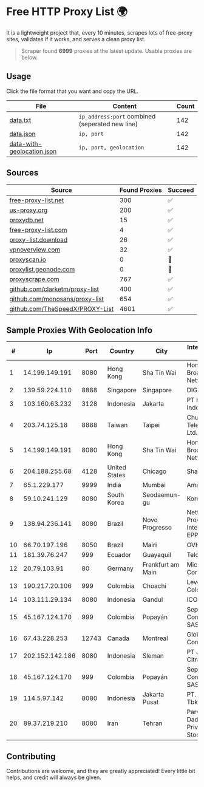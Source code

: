 
# Free HTTP Proxy List 🌍

It is a lightweight project that, every 10 minutes, scrapes lots of free-proxy sites, validates if it works, and serves a clean proxy list.


> Scraper found **6999** proxies at the latest update. Usable proxies are below.

## Usage

Click the file format that you want and copy the URL.


|File|Content|Count|
|----|-------|-----|
|[data.txt](https://raw.githubusercontent.com/themiralay/Proxy-List-World/master/data.txt)|`ip_address:port` combined (seperated new line)|142|
|[data.json](https://raw.githubusercontent.com/themiralay/Proxy-List-World/master/data.json)|`ip, port`|142|
|[data-with-geolocation.json](https://raw.githubusercontent.com/themiralay/Proxy-List-World/master/data-with-geolocation.json)|`ip, port, geolocation`|142|

## Sources

|Source|Found Proxies|Succeed|
|------|-------------|-------|
|[free-proxy-list.net](https://free-proxy-list.net)|300|✅|
|[us-proxy.org](https://www.us-proxy.org)|200|✅|
|[proxydb.net](http://proxydb.net)|15|✅|
|[free-proxy-list.com](https://free-proxy-list.com/?page=&port=&type%5B%5D=http&type%5B%5D=https&up_time=0&search=Search)|4|✅|
|[proxy-list.download](https://www.proxy-list.download/HTTP)|26|✅|
|[vpnoverview.com](https://vpnoverview.com/privacy/anonymous-browsing/free-proxy-servers)|32|✅|
|[proxyscan.io](https://www.proxyscan.io)|0|🚫|
|[proxylist.geonode.com](https://proxylist.geonode.com/api/proxy-list?limit=300&page=1&sort_by=lastChecked&sort_type=desc&protocols=http,https)|0|🚫|
|[proxyscrape.com](https://api.proxyscrape.com/v2/?request=displayproxies&protocol=http&timeout=10000&country=all&ssl=all&anonymity=all)|767|✅|
|[github.com/clarketm/proxy-list](https://raw.githubusercontent.com/clarketm/proxy-list/master/proxy-list-raw.txt)|400|✅|
|[github.com/monosans/proxy-list](https://raw.githubusercontent.com/monosans/proxy-list/main/proxies/http.txt)|654|✅|
|[github.com/TheSpeedX/PROXY-List](https://raw.githubusercontent.com/TheSpeedX/PROXY-List/master/http.txt)|4601|✅|


## Sample Proxies With Geolocation Info

|#|Ip|Port|Country|City|Internet Service Provider|
|-|--|----|-------|----|-------------------------|
|1|14.199.149.191|8080|Hong Kong|Sha Tin Wai|Hong Kong Broadband Network Ltd|
|2|139.59.224.110|8888|Singapore|Singapore|DIGITALOCEAN|
|3|103.160.63.232|3128|Indonesia|Jakarta|PT Herza Digital Indonesia|
|4|203.74.125.18|8888|Taiwan|Taipei|Chunghwa Telecom Co., Ltd.|
|5|14.199.149.191|8080|Hong Kong|Sha Tin Wai|Hong Kong Broadband Network Ltd|
|6|204.188.255.68|4128|United States|Chicago|Sharktech|
|7|65.1.229.177|9999|India|Mumbai|Amazon.com|
|8|59.10.241.129|8080|South Korea|Seodaemun-gu|Korea Telecom|
|9|138.94.236.141|8080|Brazil|Novo Progresso|Nettcon Provedor De Internet Eireli EPP|
|10|66.70.197.196|8050|Brazil|Mairi|OVH Hosting|
|11|181.39.76.247|999|Ecuador|Guayaquil|Telconet S.A|
|12|20.79.103.91|80|Germany|Frankfurt am Main|Microsoft Corporation|
|13|190.217.20.106|999|Colombia|Choachi|Level 3 Colombia S.A|
|14|103.111.29.134|8080|Indonesia|Gandul|ICONPLN|
|15|45.167.124.170|999|Colombia|Popayán|Sepcom Comunicaciones SAS|
|16|67.43.228.253|12743|Canada|Montreal|GloboTech Communications|
|17|202.152.142.186|8080|Indonesia|Sleman|PT Jembatan Citra Nusantara|
|18|45.167.124.170|999|Colombia|Popayán|Sepcom Comunicaciones SAS|
|19|114.5.97.142|8080|Indonesia|Jakarta Pusat|PT. INDOSAT Tbk|
|20|89.37.219.210|8080|Iran|Tehran|Parvaresh Dadeha Co. Private Joint Stock|



## Contributing

Contributions are welcome, and they are greatly appreciated! Every
little bit helps, and credit will always be given.

